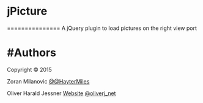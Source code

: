 # jPicture
===============
A jQuery plugin to load pictures on the right view port

#Authors 
==============
Copyright © 2015

Zoran Milanovic  [@@HayterMiles ](https://twitter.com/HayterMiles) 

Oliver Harald Jessner [Website](http://oliverj.net) [@oliverj_net](https://twitter.com/oliverj_net) 
